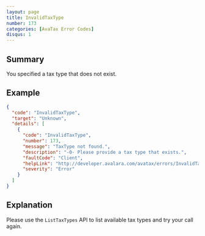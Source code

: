 ```yaml
---
layout: page
title: InvalidTaxType
number: 173
categories: [AvaTax Error Codes]
disqus: 1
---
```


## Summary

You specified a tax type that does not exist.

## Example

```json
{
  "code": "InvalidTaxType",
  "target": "Unknown",
  "details": [
    {
      "code": "InvalidTaxType",
      "number": 173,
      "message": "TaxType not found.",
      "description": "-0- Please provide a tax type that exists.",
      "faultCode": "Client",
      "helpLink": "http://developer.avalara.com/avatax/errors/InvalidTaxType",
      "severity": "Error"
    }
  ]
}
```

## Explanation

Please use the `ListTaxTypes` API to list available tax types and try your call again.
